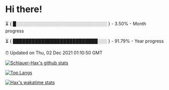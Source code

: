 # Hi there!

⏳ { █░░░░░░░░░░░░░░░░░░░░░░░░░░░░░ } - 3.50% - Month progress

⏳ { ███████████████████████████░░░ } - 91.79% - Year progress

⏰ Updated on Thu, 02 Dec 2021 01:10:50 GMT


[![Schlauer-Hax's github stats](https://github-readme-stats.vercel.app/api?username=Schlauer-Hax&show_icons=true&theme=dark&count_private=true)](https://github.com/Schlauer-Hax)


[![Top Langs](https://github-readme-stats.vercel.app/api/top-langs/?username=Schlauer-Hax&layout=compact&theme=dark)](https://github.com/Schlauer-Hax?tab=repositories)


[![Hax's wakatime stats](https://github-readme-stats.vercel.app/api/wakatime?username=Hax&theme=dark)](https://wakatime.com/@Hax)

